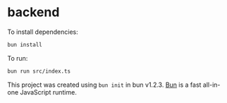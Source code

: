 # backend

To install dependencies:

```bash
bun install
```

To run:

```bash
bun run src/index.ts
```

This project was created using `bun init` in bun v1.2.3. [Bun](https://bun.sh) is a fast all-in-one JavaScript runtime.
